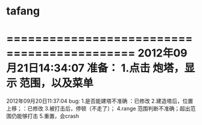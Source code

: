 tafang
======

============================================
2012年09月21日14:34:07
准备：
    1.点击 炮塔，显示 范围，以及菜单
============================================

2012年09月20日11:37:04
bug:
    1.是否能建塔不准确 ：已修改
    2.建造塔后，位置上移；：已修改
    3.被打击后，停顿（不走了）；
    4.range 范围判断不准确；超出范围仍能够打击
    5.重置，会crash
    